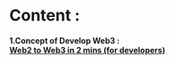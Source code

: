 

# Content :

#### 1.Concept of Develop Web3 : <br>[Web2 to Web3 in 2 mins (for developers)](https://www.youtube.com/watch?v=rgeQwaJQ4MM "VPC 和子網路")